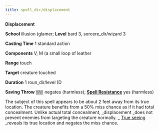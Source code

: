 ```yaml
---
title: spell_dir/displacement
---
```

 **Displacement**

**School** illusion (glamer; **Level** bard 3, sorcere_dir/wizard 3

**Casting Time** 1 standard action

**Components** V, M (a small loop of leather

**Range** touch

**Target** creature touched

**Duration** 1 roun_dir/level (D

**Saving Throw** [Will](../combat#_will) negates (harmless); **[Spell Resistance](../glossary#_spell-resistance)** yes (harmless)

The subject of this spell appears to be about 2 feet away from its true location. The creature benefits from a 50% miss chance as if it had total concealment. Unlike actual total concealment, _displacement _does not prevent enemies from targeting the creature normally. _ [True seeing](trueSeeing#_true-seeing) _reveals its true location and negates the miss chance.

